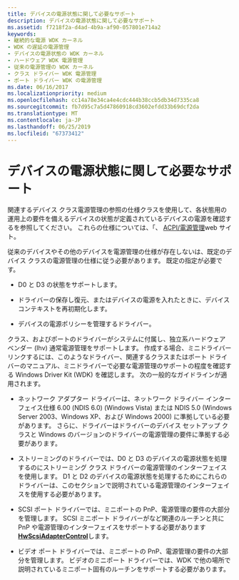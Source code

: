 ```yaml
---
title: デバイスの電源状態に関して必要なサポート
description: デバイスの電源状態に関して必要なサポート
ms.assetid: f7218f2a-d4ad-4b9a-af90-057801e714a2
keywords:
- 継続的な電源 WDK カーネル
- WDK の遅延の電源管理
- デバイスの電源状態の WDK カーネル
- ハードウェア WDK 電源管理
- 従来の電源管理の WDK カーネル
- クラス ドライバー WDK 電源管理
- ポート ドライバー WDK の電源管理
ms.date: 06/16/2017
ms.localizationpriority: medium
ms.openlocfilehash: cc14a78e34ca4e4cdc444b38ccb5db34d7335ca8
ms.sourcegitcommit: fb7d95c7a5d47860918cd3602efdd33b69dcf2da
ms.translationtype: MT
ms.contentlocale: ja-JP
ms.lasthandoff: 06/25/2019
ms.locfileid: "67373412"
---
```

# <a name="required-support-for-device-power-states"></a>デバイスの電源状態に関して必要なサポート





関連するデバイス クラス電源管理の参照の仕様クラスを使用して、各状態用の運用上の要件を備えるデバイスの状態が定義されているデバイスの電源を確認するを参照してください。 これらの仕様については、「、 [ACPI/電源管理](https://go.microsoft.com/fwlink/p/?linkid=57185)web サイト。

従来のデバイスやその他のデバイスを電源管理の仕様が存在しないは、既定のデバイス クラスの電源管理の仕様に従う必要があります。 既定の指定が必要です。

-   D0 と D3 の状態をサポートします。

-   ドライバーの保存し復元、またはデバイスの電源を入れたときに、デバイス コンテキストを再初期化します。

-   デバイスの電源ポリシーを管理するドライバー。

クラス、およびポートのドライバーがシステムに付属し、独立系ハードウェア ベンダー (Ihv) 通常電源管理をサポートします。 作成する場合、ミニドライバー リンクするには、このようなドライバー、関連するクラスまたはポート ドライバーのマニュアル、ミニドライバーで必要な電源管理のサポートの程度を確認する Windows Driver Kit (WDK) を確認します。 次の一般的なガイドラインが適用されます。

-   ネットワーク アダプター ドライバーは、ネットワーク ドライバー インターフェイス仕様 6.00 (NDIS 6.0) (Windows Vista) または NDIS 5.0 (Windows Server 2003、Windows XP、および Windows 2000) に準拠している必要があります。 さらに、ドライバーはドライバーのデバイス セットアップ クラスと Windows のバージョンのドライバーの電源管理の要件に準拠する必要があります。

-   ストリーミングのドライバーでは、D0 と D3 のデバイスの電源状態を処理するのにストリーミング クラス ドライバーの電源管理のインターフェイスを使用します。 D1 と D2 のデバイスの電源状態を処理するためにこれらのドライバーは、このセクションで説明されている電源管理のインターフェイスを使用する必要があります。

-   SCSI ポート ドライバーでは、ミニポートの PnP、電源管理の要件の大部分を管理します。 SCSI ミニポート ドライバーがなど関連のルーチンと共に PnP や電源管理のインターフェイスをサポートする必要があります[ **HwScsiAdapterControl**](https://docs.microsoft.com/previous-versions/windows/hardware/drivers/ff557274(v=vs.85))します。

-   ビデオ ポート ドライバーでは、ミニポートの PnP、電源管理の要件の大部分を管理します。 ビデオのミニポート ドライバーでは、WDK で他の場所で説明されているミニポート固有のルーチンをサポートする必要があります。

 

 




